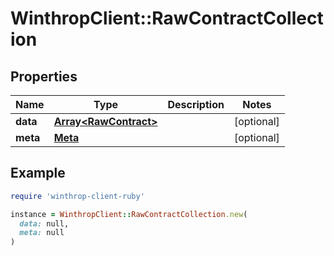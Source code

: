 # WinthropClient::RawContractCollection

## Properties

| Name | Type | Description | Notes |
| ---- | ---- | ----------- | ----- |
| **data** | [**Array&lt;RawContract&gt;**](RawContract.md) |  | [optional] |
| **meta** | [**Meta**](Meta.md) |  | [optional] |

## Example

```ruby
require 'winthrop-client-ruby'

instance = WinthropClient::RawContractCollection.new(
  data: null,
  meta: null
)
```

